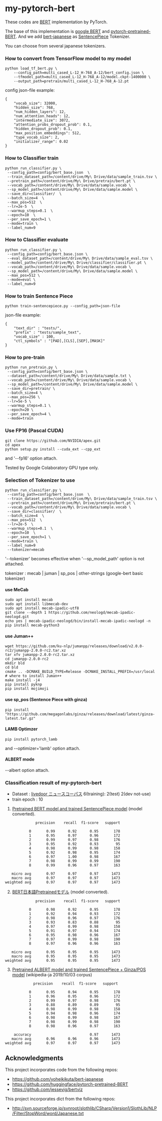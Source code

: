 # my-pytorch-bert
These codes are [BERT](https://arxiv.org/abs/1810.04805) implementation by PyTorch.

The base of this implementation is [google BERT](https://github.com/google-research/bert) and [pytorch-pretrained-BERT](https://github.com/huggingface/pytorch-pretrained-BERT).
And we add [bert-japanese](https://github.com/yoheikikuta/bert-japanese) as [SentencePiece](https://github.com/google/sentencepiece) Tokenizer.<br/>

You can choose from several japanese tokenizers.

### How to convert from TensorFlow model to my model
```
python load_tf_bert.py \
    --config_path=multi_cased_L-12_H-768_A-12/bert_config.json \
    --tfmodel_path=multi_cased_L-12_H-768_A-12/model.ckpt-1400000 \
    --output_path=pretrain/multi_cased_L-12_H-768_A-12.pt
```

config json-file example:
```
{
	"vocab_size": 32000,
	"hidden_size": 768,
	"num_hidden_layers": 12,
	"num_attention_heads": 12,
	"intermediate_size": 3072,
	"attention_probs_dropout_prob": 0.1,
	"hidden_dropout_prob": 0.1,
	"max_position_embeddings": 512,
	"type_vocab_size": 2,
	"initializer_range": 0.02
}
```

### How to Classifier train
```
python run_classifier.py \
 --config_path=config/bert_base.json  \
 --train_dataset_path=/content/drive/My\ Drive/data/sample_train.tsv \
 --pretrain_path=/content/drive/My\ Drive/pretrain/bert.pt \
 --vocab_path=/content/drive/My\ Drive/data/sample.vocab \
 --sp_model_path=/content/drive/My\ Drive/data/sample.model \
 --save_dir=classifier/  \
 --batch_size=4  \
 --max_pos=512  \
 --lr=2e-5  \
 --warmup_steps=0.1  \
 --epoch=10  \
 --per_save_epoch=1 \
 --mode=train \
 --label_num=9
```

### How to Classifier evaluate
```
python run_classifier.py \
 --config_path=config/bert_base.json \
 --eval_dataset_path=/content/drive/My\ Drive/data/sample_eval.tsv \
 --model_path=/content/drive/My\ Drive/classifier/classifier.pt \
 --vocab_path=/content/drive/My\ Drive/data/sample.vocab \
 --sp_model_path=/content/drive/My\ Drive/data/sample.model \
 --max_pos=512 \
 --mode=eval \
 --label_num=9
```

### How to train Sentence Piece
```
python train-sentencepiece.py --config_path=json-file
```
json-file example:
```
{
    "text_dir" : "tests/",
    "prefix" : "tests/sample_text",
    "vocab_size" : 100,
    "ctl_symbols" : "[PAD],[CLS],[SEP],[MASK]"
}
```

### How to pre-train
```
python run_pretrain.py \
 --config_path=config/bert_base.json \
 --dataset_path=/content/drive/My\ Drive/data/sample.txt \
 --vocab_path=/content/drive/My\ Drive/data/sample.vocab \
 --sp_model_path=/content/drive/My\ Drive/data/sample.model \
 --save_dir=pretrain/ \
 --batch_size=4 \
 --max_pos=256 \
 --lr=5e-5 \
 --warmup_steps=0.1 \
 --epoch=20 \
 --per_save_epoch=4 \
 --mode=train
```

### Use FP16 (Pascal CUDA)
```
git clone https://github.com/NVIDIA/apex.git
cd apex
python setup.py install --cuda_ext --cpp_ext
```
and '--fp16' option attach.

Tested by Google Colaboratory GPU type only.

### Selection of Tokenizer to use 
```
python run_classifier.py \
 --config_path=config/bert_base.json  \
 --train_dataset_path=/content/drive/My\ Drive/data/sample_train.tsv \
 --pretrain_path=/content/drive/My\ Drive/pretrain/bert.pt \
 --vocab_path=/content/drive/My\ Drive/data/sample.vocab \
 --save_dir=classifier/  \
 --batch_size=4  \
 --max_pos=512  \
 --lr=2e-5  \
 --warmup_steps=0.1  \
 --epoch=10  \
 --per_save_epoch=1 \
 --mode=train \
 --label_num=9
 --tokenizer=mecab
```
'--tokenizer' becomes effective when '--sp_model_path' option is not attached.

tokenizer : mecab | juman | sp_pos | other-strings (google-bert basic tokenizer)

#### use MeCab
```
sudo apt install mecab
sudo apt install libmecab-dev
sudo apt install mecab-ipadic-utf8
git clone --depth 1 https://github.com/neologd/mecab-ipadic-neologd.git 
echo yes | mecab-ipadic-neologd/bin/install-mecab-ipadic-neologd -n 
pip install mecab-python3
```

#### use Juman++
```
wget https://github.com/ku-nlp/jumanpp/releases/download/v2.0.0-rc2/jumanpp-2.0.0-rc2.tar.xz
tar xfv jumanpp-2.0.0-rc2.tar.xz  
cd jumanpp-2.0.0-rc2
mkdir bld
cd bld
cmake .. -DCMAKE_BUILD_TYPE=Release -DCMAKE_INSTALL_PREFIX=/usr/local # where to install Juman++
make install -j4 
pip install pyknp
pip install mojimoji
```

#### use sp_pos (Sentence Piece with ginza)
```
pip install "https://github.com/megagonlabs/ginza/releases/download/latest/ginza-latest.tar.gz"
```

#### LAMB Optimzer 
```
pip install pytorch_lamb
```
 and --optimizer='lamb' option attach.


#### ALBERT mode
 --albert option attach.


### Classification result of my-pytorch-bert
- Dataset : [livedoor ニュースコーパス](https://www.rondhuit.com/download.html)  6(training): 2(test) 2(dev not-use) 
- train epoch : 10

1. [Pretrained BERT model and trained SentencePiece model](https://drive.google.com/drive/folders/1Zsm9DD40lrUVu6iAnIuTH2ODIkh-WM-O?usp=sharing) (model converted).
```
              precision    recall  f1-score   support

           0       0.99      0.92      0.95       178
           1       0.95      0.97      0.96       172
           2       0.99      0.97      0.98       176
           3       0.95      0.92      0.93        95
           4       0.98      0.99      0.98       158
           5       0.92      0.98      0.95       174
           6       0.97      1.00      0.98       167
           7       0.98      0.99      0.99       190
           8       0.99      0.96      0.97       163

   micro avg       0.97      0.97      0.97      1473
   macro avg       0.97      0.97      0.97      1473
weighted avg       0.97      0.97      0.97      1473
```

2. [BERT日本語Pretrainedモデル](http://nlp.ist.i.kyoto-u.ac.jp/index.php?BERT%E6%97%A5%E6%9C%AC%E8%AA%9EPretrained%E3%83%A2%E3%83%87%E3%83%AB) (model converted).

```
              precision    recall  f1-score   support

           0       0.98      0.92      0.95       178
           1       0.92      0.94      0.93       172
           2       0.98      0.96      0.97       176
           3       0.93      0.83      0.88        95
           4       0.97      0.99      0.98       158
           5       0.91      0.97      0.94       174
           6       0.95      0.98      0.96       167
           7       0.97      0.99      0.98       190
           8       0.97      0.96      0.96       163

   micro avg       0.95      0.95      0.95      1473
   macro avg       0.95      0.95      0.95      1473
weighted avg       0.95      0.95      0.95      1473
```

3. [Pretrained ALBERT model and trained SentencePiece + Ginza/POS model](https://drive.google.com/drive/folders/1JnBPSvIJa_61QS0Sv0MZ_uQY2flVtlTJ) (wikipedia-ja 2019/10/03 corpus)

```
             precision    recall  f1-score   support

           0       0.95      0.94      0.95       178
           1       0.96      0.95      0.96       172
           2       0.99      0.97      0.98       176
           3       0.88      0.89      0.89        95
           4       0.98      0.99      0.98       158
           5       0.94      0.98      0.96       174
           6       0.98      0.99      0.98       167
           7       0.98      0.99      0.98       190
           8       0.98      0.96      0.97       163

    accuracy                           0.97      1473
   macro avg       0.96      0.96      0.96      1473
weighted avg       0.97      0.97      0.97      1473

```


## Acknowledgments
This project incorporates code from the following repos:
* https://github.com/yoheikikuta/bert-japanese
* https://github.com/huggingface/pytorch-pretrained-BERT
* https://github.com/jessevig/bertviz

This project incorporates dict from the following repos:
* http://svn.sourceforge.jp/svnroot/slothlib/CSharp/Version1/SlothLib/NLP/Filter/StopWord/word/Japanese.txt


